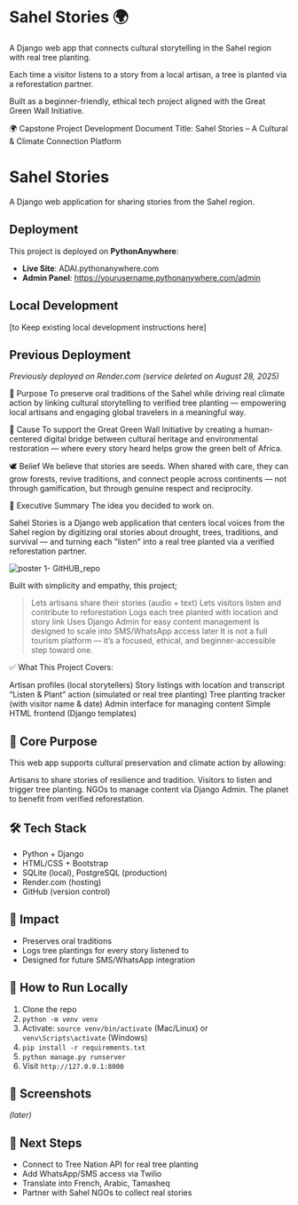 # Sahel Stories 🌍

A Django web app that connects cultural storytelling in the Sahel region with real tree planting.

Each time a visitor listens to a story from a local artisan, a tree is planted via a reforestation partner.

Built as a beginner-friendly, ethical tech project aligned with the Great Green Wall Initiative.

🌍 Capstone Project Development Document
Title: Sahel Stories – A Cultural & Climate Connection Platform

# Sahel Stories

A Django web application for sharing stories from the Sahel region.

## Deployment

This project is deployed on **PythonAnywhere**:
- **Live Site**:  ADAI.pythonanywhere.com 
- **Admin Panel**: https://yourusername.pythonanywhere.com/admin

## Local Development

[to Keep  existing local development instructions here]

## Previous Deployment

*Previously deployed on Render.com (service deleted on August 28, 2025)*


🧭 Purpose
To preserve oral traditions of the Sahel while driving real climate action by linking cultural storytelling to verified tree planting — empowering local artisans and engaging global travelers in a meaningful way.

🌱 Cause
To support the Great Green Wall Initiative by creating a human-centered digital bridge between cultural heritage and environmental restoration — where every story heard helps grow the green belt of Africa.

🕊️ Belief
We believe that stories are seeds. When shared with care, they can grow forests, revive traditions, and connect people across continents — not through gamification, but through genuine respect and reciprocity.


🎯 Executive Summary
The idea you decided to work on.

Sahel Stories is a Django web application that centers local voices from the Sahel region by digitizing oral stories about drought, trees, traditions, and survival — and turning each "listen" into a real tree planted via a verified reforestation partner.

![poster 1- GitHUB_repo](https://github.com/user-attachments/assets/5b7bc2ec-722d-4071-ab17-49a18d692c13)

Built with simplicity and empathy, this project;
>Lets artisans share their stories (audio + text)
>Lets visitors listen and contribute to reforestation
>Logs each tree planted with location and story link
>Uses Django Admin for easy content management
>Is designed to scale into SMS/WhatsApp access later
>It is not a full tourism platform — it’s a focused, ethical, and beginner-accessible step toward one.

✅ What This Project Covers:

Artisan profiles (local storytellers)
Story listings with location and transcript
“Listen & Plant” action (simulated or real tree planting)
Tree planting tracker (with visitor name & date)
Admin interface for managing content
Simple HTML frontend (Django templates)


## 🎯 Core Purpose
This web app supports cultural preservation and climate action by allowing:

Artisans to share stories of resilience and tradition.
Visitors to listen and trigger tree planting.
NGOs to manage content via Django Admin.
The planet to benefit from verified reforestation.

## 🛠 Tech Stack
- Python + Django
- HTML/CSS + Bootstrap
- SQLite (local), PostgreSQL (production)
- Render.com (hosting)
- GitHub (version control)

## 🌱 Impact
- Preserves oral traditions
- Logs tree plantings for every story listened to
- Designed for future SMS/WhatsApp integration

## 🧭 How to Run Locally
1. Clone the repo
2. `python -m venv venv`
3. Activate: `source venv/bin/activate` (Mac/Linux) or `venv\Scripts\activate` (Windows)
4. `pip install -r requirements.txt`
5. `python manage.py runserver`
6. Visit `http://127.0.0.1:8000`

## 📸 Screenshots
_(later)_

## 🌱 Next Steps
- Connect to Tree Nation API for real tree planting
- Add WhatsApp/SMS access via Twilio
- Translate into French, Arabic, Tamasheq
- Partner with Sahel NGOs to collect real stories


